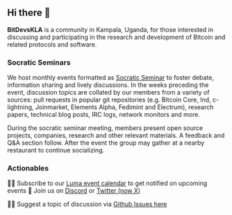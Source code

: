 ## Hi there 👋

**BitDevsKLA** is a community in Kampala, Uganda, for those interested in discussing and participating in the research and development of Bitcoin and related protocols and software.

### Socratic Seminars

We host monthly events formatted as [Socratic Seminar](https://en.wikipedia.org/wiki/Socratic_method#Socratic_seminar) to foster debate, information sharing and lively discussions.
In the weeks preceding the event, discussion topics are collated by our members from a variety of sources: pull requests in popular git repositories (e.g. Bitcoin Core, lnd, c-lightning, Joinmarket, Elements Alpha, Fedimint and Electrum), research papers, technical blog posts, IRC logs, network monitors and more.

During the socratic seminar meeting, members present open source projects, companies, research and other relevant materials.
A feedback and Q&A section follow. After the event the group may gather at a nearby restaurant to continue socializing.

### Actionables

🙋‍♀️ Subscribe to our [Luma event calendar](https://lu.ma/bitdevskla) to get notified on upcoming events
🧙 Join us on [Discord](#) or [Twitter (now X)](https://x.com/BitDevsKLA)


👩‍💻 Suggest a topic of discussion via [Github Issues here](https://github.com/BitDevsKLA/url/issues)

